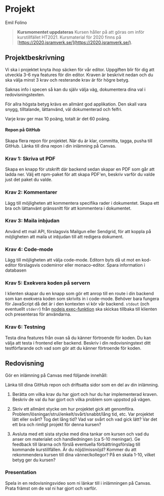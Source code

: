 # Projekt

<p class="author">Emil Folino</p>

> **Kursmomentet uppdateras** Kursen håller på att göras om inför kurstillfället HT2021. Kursmaterial för 2020 finns på [https://2020.jsramverk.se/](https://2020.jsramverk.se/).



## Projektbeskrivning

Vi ska i projektet knyta ihop säcken för vår editor. Uppgiften blir för dig att utveckla 3-6 nya features för din editor. Kraven är beskrivit nedan och du ska välja minst 3 krav och resterande krav är för högre betyg.

Saknas info i specen så kan du själv välja väg, dokumentera dina val i redovisningstexten.

För allra högsta betyg krävs en allmänt god applikation. Den skall vara snygg, tilltalande, lättanvänd, väl dokumenterad och felfri.

Varje krav ger max 10 poäng, totalt är det 60 poäng.



#### Repon på GitHub

Skapa flera repon för projektet. När du är klar, committa, tagga, pusha till GitHub. Länka till dina repon i din inlämning på Canvas.



### Krav 1: Skriva ut PDF

Skapa en knapp för utskrift där backend sedan skapar en PDF som går att ladda ner. Välj ett npm-paket för att skapa PDF'en, beskriv varför du valde just det paket du valde.



### Krav 2: Kommentarer

Lägg till möjligheten att kommentera specifika rader i dokumentet. Skapa ett bra och lättanvänt gränssnitt för att kommentera i dokumentet.



### Krav 3: Maila inbjudan

Använd ett mail API, förslagsvis Mailgun eller Sendgrid, för att koppla på möjligheten att maila ut inbjudan till att redigera dokument.



### Krav 4: Code-mode

Lägg till möjligheten att välja code-mode. Editorn byts då ut mot en kod-editor förslagsvis codemirror eller monaco-editor. Spara information i databasen



### Krav 5: Exekvera koden på servern

I klienten skapar du en knapp som gör ett anrop till en route i din backend som kan exekvera koden som skrivits in i code-mode. Behöver bara fungera för JavaScript då det är i den kontexten vi kör vår backend. `stdout` (och eventuellt `stderr`) från [nodejs exec-funktion](https://nodejs.org/api/child_process.html#child_process_child_process_exec_command_options_callback) ska skickas tillbaka till klienten och presenteras för användarna.



### Krav 6: Testning

Testa dina features från ovan så du känner förtroende för koden. Du kan välja att testa i frontend eller backend. Beskriv i din redovisningstext ditt testförfarande och vad som gör att du känner förtroende för koden.



## Redovisning

Gör en inlämning på Canvas med följande innehåll:

Länka till dina GitHub repon och driftsatta sidor som en del av din inlämning.

1. Berätta om vilka krav du har gjort och hur du har  implementerad kraven. Beskriv de val du har gjort och vilka problem som uppstod på vägen.

2. Skriv ett allmänt stycke om hur projektet gick att genomföra. Problem/lösningar/strul/enkelt/svårt/snabbt/lång tid, etc. Var projektet lätt eller svårt? Tog det lång tid? Vad var svårt och vad gick lätt? Var det ett bra och rimligt projekt för denna kursen?

3. Avsluta med ett sista stycke med dina tankar om kursen och vad du anser om materialet och handledningen (ca 5-10 meningar). Ge feedback till lärarna och förslå eventuella förbättringsförslag till kommande kurstillfällen. Är du nöjd/missnöjd? Kommer du att rekommendera kursen till dina vänner/kollegor? På en skala 1-10, vilket betyg ger du kursen?



### Presentation

Spela in en redovisningsvideo som ni länkar till i inlämningen på Canvas. Prata främst om de val ni har gjort och varför.
